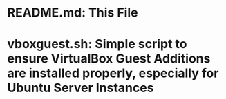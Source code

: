 # README.md: This File
# vboxguest.sh: Simple script to ensure VirtualBox Guest Additions are installed properly, especially for Ubuntu Server Instances

